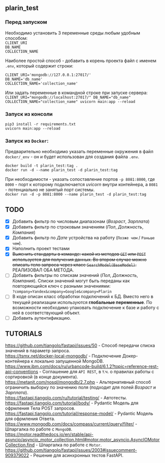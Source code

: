 ## plarin_test

### Перед запуском
Необходимо установить 3 переменные среды любым удобным способом:  
`CLIENT_URI`  
`DB_NAME`  
`COLLECTION_NAME`  

Наиболее простой способ - добавить в корень проекта файл с именем `.env`, который содержит строки:  
```  
CLIENT_URI='mongodb://127.0.0.1:27017/'  
DB_NAME='db_name'  
COLLECTION_NAME='collection_name'
```  
Или задать переменные в командной строке при запуске сервера:  
`CLIENT_URI="mongodb://localhost:27017/" DB_NAME="db_name" COLLECTION_NAME="collection_name" uvicorn main:app --reload`  

### Запуск из консоли
```
pip3 install -r requirements.txt
uvicorn main:app --reload
```

### Запуск из `Docker`:
Предварительно необходимо указать переменные окружения в файл `docker/_env` - он и будет использован для создания файла `.env`.
```
docker build -t plarin_test:tag .
docker run -d --name plarin_test -d plarin_test:tag
```  
При необходимости - указать сопоставление портов `-p 8081:8000`, где `8000` - порт к которому подключается *uvicorn* внутри контейнера, а `8081` - потенциально не занятый порт системы.  
`docker run -d -p 8081:8000 --name plarin_test -d plarin_test:tag`

## TODO
- [x] Добавить фильтр по числовым диапазонам (*Возраст*, *Зарплата*)
- [x] Добавить фильтр по строковым значениям (*Пол*, *Должность*, *Компания*)
- [x] Добавить фильтр по *Дате* устройства на работу (`Позже чем` / `Раньше чем`).
- [x] Наполнить проект тестами  
- [x] ~~Выяснить стандарты в команде: какой из методов `GET` или `POST` используется для получения данных. Во втором случае можно описать тело запроса через класс `SearchModel(BaseModel)`.~~ РЕАЛИЗОВАЛ ОБА МЕТОДА.  
- [ ] Добавить фильтры по спискам значений (*Пол*, *Должность*, *Компания*). Списки значений могут быть переданы как повторяющийся ключ с разными значениями:  
`?company=Yandex&company=Google&company=Plarin`  
- [ ] В коде описан класс обработки подключений к БД. Вместо него в текущей реализации используются **глобальные переменные**. По возможности необходимо упаковать подключение к базе и работу с ней в соответствующий объект.
- [ ] Добавить аутентификацию.

## TUTORIALS
https://github.com/tiangolo/fastapi/issues/50 - Способ передачи списка значений в параметр запроса.  
https://tsmx.net/docker-local-mongodb/ - Подключение Докер-контейнера к локально запущенной MongoDB.  
https://www.ibm.com/docs/ru/urbancode-build/6.1.2?topic=reference-rest-api-conventions - Соглашение для `API REST`, в т.ч. о правилах работы с сортировкой (в конце документа).  
https://metanit.com/nosql/mongodb/2.7.php - Альтернативный способ ограничить выборку по значению поля (подходит для полей *Возраст* и *Зарплата*).  
https://fastapi.tiangolo.com/ru/tutorial/testing/ - Автотесты.  
https://fastapi.tiangolo.com/tutorial/body/ - Pydantic Модель для офрмления Тела POST запросов.  
https://fastapi.tiangolo.com/tutorial/response-model/ - Pydantic Модель для офрмления Ответа.  
https://www.mongodb.com/docs/compass/current/query/filter/ - Шпаргалка по работе с `MongoDB`.  
https://motor.readthedocs.io/en/stable/api-asyncio/asyncio_motor_collection.html#motor.motor_asyncio.AsyncIOMotorCollection.find - Шпаргалка по работе с `Motor`.  
https://github.com/tiangolo/fastapi/issues/2003#issuecomment-909379022 - Решение для асинхронных тестов FastAPI.  
